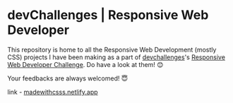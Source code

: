 # devChallenges | Responsive Web Developer

This repository is home to all the Responsive Web Development (mostly CSS) projects I have been making as a part of [devchallenges](https://devchallenges.io/)'s [Responsive Web Developer Challenge](https://devchallenges.io/paths/responsive-web-developer). Do have a look at them! 😊

Your feedbacks are always welcomed! 😇

link - [madewithcsss.netlify.app](https://madewithcss.netlify.app/)
